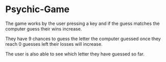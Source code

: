 # Psychic-Game

The game works by the user pressing a key and if the guess matches the computer guess their wins increase. 

They have 9 chances to guess the letter the computer guessed once they reach 0 guesses left their losses will increase. 

The user is also able to see which letter they have guessed so far. 
